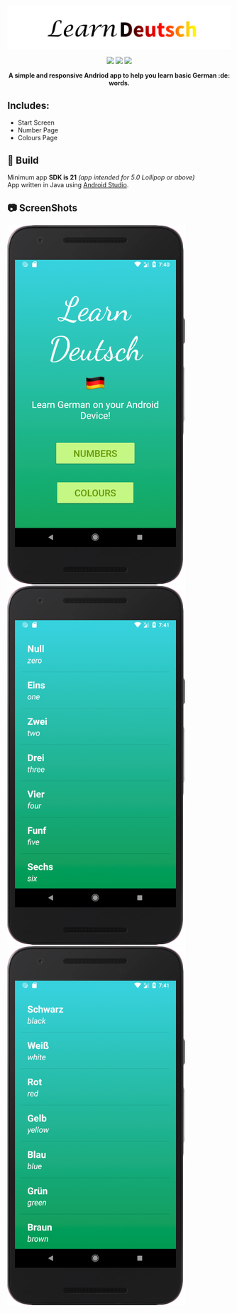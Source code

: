 ![img](https://raw.githubusercontent.com/Furqan17/learn-Deutsche-app/master/logo-src/learndeutsch-logo.png)   

<p align="center">
  <a href="https://www.android.com/"><img src="https://img.shields.io/badge/platform-Android-brightgreen.svg"></a>
  <a href="https://github.com/Furqan17/learn-Deutsche-app/blob/master/AndroidManifest.xml"><img src="https://img.shields.io/badge/version-1.0.0-orange.svg"></a>
  <a href="https://opensource.org/licenses/MIT"><img src="https://img.shields.io/badge/license-MIT-ff69b4.svg"></a>
</p>

<p align="center"> <b> A simple and responsive Andriod app to help you learn basic German :de: words. </b> </p>

## Includes:
* Start Screen
* Number Page 
* Colours Page

## :wrench: Build 

Minimum app **SDK is 21** *(app intended for 5.0 Lollipop or above)*  
App written in Java using [Android Studio](https://developer.android.com/studio/).

## :camera: ScreenShots

![img](https://raw.githubusercontent.com/Furqan17/learn-Deutsche-app/master/Screenshots/home-tp.png)  
![img](https://raw.githubusercontent.com/Furqan17/learn-Deutsche-app/master/Screenshots/number-tp.png)  
![img](https://raw.githubusercontent.com/Furqan17/learn-Deutsche-app/master/Screenshots/colours-tp.png)  
